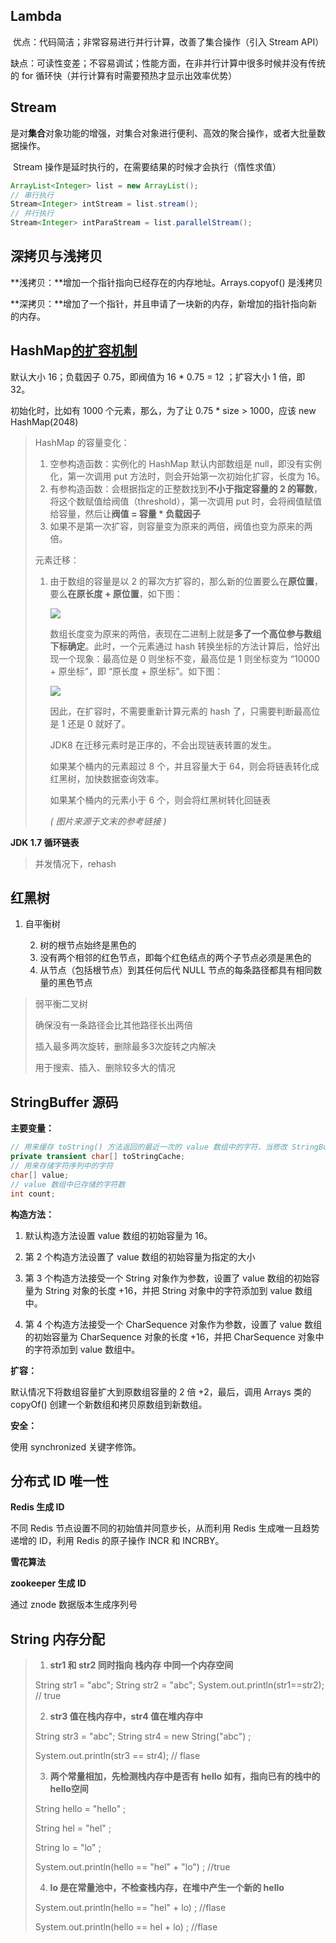 ## Lambda 

​	优点：代码简洁；非常容易进行并行计算，改善了集合操作（引入 Stream API）

​	缺点：可读性变差；不容易调试；性能方面，在非并行计算中很多时候并没有传统的 for 循环快（并行计算有时需要预热才显示出效率优势）

## Stream

​	是对**集合**对象功能的增强，对集合对象进行便利、高效的聚合操作，或者大批量数据操作。

​	Stream 操作是延时执行的，在需要结果的时候才会执行（惰性求值）

```Java
ArrayList<Integer> list = new ArrayList();
// 串行执行
Stream<Integer> intStream = list.stream();
// 并行执行
Stream<Integer> intParaStream = list.parallelStream();
```



## 深拷贝与浅拷贝

**浅拷贝：**增加一个指针指向已经存在的内存地址。Arrays.copyof() 是浅拷贝

**深拷贝：**增加了一个指针，并且申请了一块新的内存，新增加的指针指向新的内存。



## HashMap[的扩容机制](https://zhuanlan.zhihu.com/p/114363420)

默认大小 16；负载因子 0.75，即阀值为 16 * 0.75 = 12 ；扩容大小 1 倍，即 32。

初始化时，比如有 1000 个元素，那么，为了让 0.75 * size > 1000，应该 new HashMap(2048)

> HashMap 的容量变化：
>
> 1. 空参构造函数：实例化的 HashMap 默认内部数组是 null，即没有实例化，第一次调用 put 方法时，则会开始第一次初始化扩容，长度为 16。
> 2. 有参构造函数：会根据指定的正整数找到**不小于指定容量的 2 的幂数**，将这个数赋值给阀值（threshold），第一次调用 put 时，会将阀值赋值给容量，然后让**阀值 = 容量 * 负载因子**
> 3. 如果不是第一次扩容，则容量变为原来的两倍，阀值也变为原来的两倍。
>
> 元素迁移：
>
> 1. 由于数组的容量是以 2 的幂次方扩容的，那么新的位置要么在**原位置**，要么**在原长度 + 原位置**，如下图：
>
>    ![](img\hashmap.png)
>
>    数组长度变为原来的两倍，表现在二进制上就是**多了一个高位参与数组下标确定**。此时，一个元素通过 hash 转换坐标的方法计算后，恰好出现一个现象：最高位是 0 则坐标不变，最高位是 1 则坐标变为 “10000 + 原坐标”，即 “原长度 + 原坐标”。如下图：
>
>    ![](img\hashmap-2.jpg)
>
>    因此，在扩容时，不需要重新计算元素的 hash 了，只需要判断最高位是 1 还是 0 就好了。
>
>    JDK8 在迁移元素时是正序的，不会出现链表转置的发生。
>
>    如果某个桶内的元素超过 8 个，并且容量大于 64，则会将链表转化成红黑树，加快数据查询效率。
>
>    如果某个桶内的元素小于 6 个，则会将红黑树转化回链表
>    
>    *( 图片来源于文末的参考链接 )*

**JDK 1.7 循环链表**

> 并发情况下，rehash



## 红黑树

1. 自平衡树

 	2. 树的根节点始终是黑色的
 	3. 没有两个相邻的红色节点，即每个红色结点的两个子节点必须是黑色的
 	4. 从节点（包括根节点）到其任何后代 NULL 节点的每条路径都具有相同数量的黑色节点

> 弱平衡二叉树
>
> 确保没有一条路径会比其他路径长出两倍
>
> 插入最多两次旋转，删除最多3次旋转之内解决
>
> 用于搜索、插入、删除较多大的情况

## StringBuffer 源码

**主要变量：**

```java
// 用来缓存 toString() 方法返回的最近一次的 value 数组中的字符，当修改 StringBuffer 对象时会被清除
private transient char[] toStringCache;
// 用来存储字符序列中的字符
char[] value;
// value 数组中已存储的字符数
int count;
```

**构造方法：**

1. 默认构造方法设置 value 数组的初始容量为 16。

2. 第 2 个构造方法设置了 value 数组的初始容量为指定的大小
3. 第 3 个构造方法接受一个 String 对象作为参数，设置了 value 数组的初始容量为 String 对象的长度 +16，并把 String 对象中的字符添加到 value 数组中。
4. 第 4 个构造方法接受一个 CharSequence 对象作为参数，设置了 value 数组的初始容量为 CharSequence 对象的长度 +16，并把 CharSequence 对象中的字符添加到 value 数组中。

**扩容：**

默认情况下将数组容量扩大到原数组容量的 2 倍 +2，最后，调用 Arrays 类的 copyOf() 创建一个新数组和拷贝原数组到新数组。

**安全：**

使用 synchronized 关键字修饰。



## 分布式 ID 唯一性

**Redis 生成 ID**

不同 Redis 节点设置不同的初始值并同意步长，从而利用 Redis 生成唯一且趋势递增的 ID，利用 Redis 的原子操作 INCR 和 INCRBY。

**雪花算法**



**zookeeper 生成 ID**

通过 znode 数据版本生成序列号 



## String 内存分配

> 1. **str1 和 str2 同时指向 栈内存 中同一个内存空间**
>
> String str1 = "abc";
> String str2 = "abc";
> System.out.println(str1==str2);  // true
>
> 2. **str3 值在栈内存中，str4 值在堆内存中**
>
> String str3 = "abc";
> String str4 = new String("abc") ;
>
> System.out.println(str3 == str4);   // flase
>
> 3. **两个常量相加，先检测栈内存中是否有 hello 如有，指向已有的栈中的hello空间** 
>
> String hello = "hello" ;
>
> String hel = "hel" ;
>
> String lo = "lo" ;
>
> System.out.println(hello == "hel" + "lo") ; //true
>
> 4. **lo 是在常量池中，不检查栈内存，在堆中产生一个新的 hello**
>
> System.out.println(hello == "hel" + lo) ;  //flase
>
> System.out.println(hello == hel + lo) ;   //flase
>
>  
